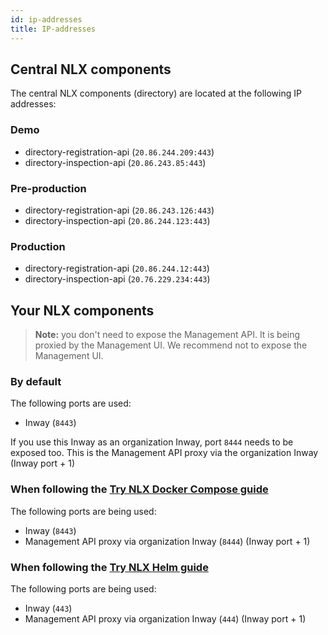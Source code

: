 ```yaml
---
id: ip-addresses
title: IP-addresses
---
```


## Central NLX components

The central NLX components (directory) are located at the following IP addresses:

### Demo

- directory-registration-api (`20.86.244.209:443`)
- directory-inspection-api (`20.86.243.85:443`)

### Pre-production

- directory-registration-api (`20.86.243.126:443`)
- directory-inspection-api (`20.86.244.123:443`)

### Production

- directory-registration-api (`20.86.244.12:443`)
- directory-inspection-api (`20.76.229.234:443`)

## Your NLX components

> **Note:** you don't need to expose the Management API. It is being proxied by the Management UI. We recommend not to expose the Management UI.

### By default

The following ports are used:

- Inway (`8443`)

If you use this Inway as an organization Inway, port `8444` needs to be exposed too.
This is the Management API proxy via the organization Inway (Inway port + 1)

### When following the [Try NLX Docker Compose guide](../try-nlx/docker/introduction)

The following ports are being used:

- Inway (`8443`)
- Management API proxy via organization Inway (`8444`) (Inway port + 1)

### When following the [Try NLX Helm guide](../try-nlx/helm/introduction)

The following ports are being used:

- Inway (`443`)
- Management API proxy via organization Inway (`444`) (Inway port + 1)
